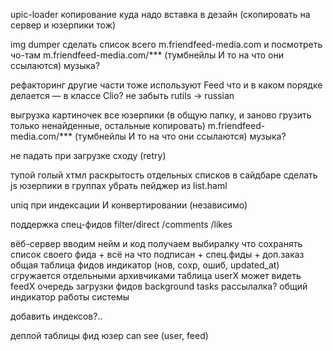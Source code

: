 upic-loader
    копирование куда надо
    вставка в дезайн
    (скопировать на сервер и юзерпики тож)
    
img dumper
    сделать список всего m.friendfeed-media.com и посмотреть чо-там
    m.friendfeed-media.com/*** (тумбнейлы И то на что они ссылаются)
    музыка?

рефакторинг
    другие части тоже используют Feed
    что и в каком порядке делается — в классе Clio?
    не забыть rutils -> russian

выгрузка картиночек
    все юзерпики (в общую папку, и заново грузить только ненайденные, остальные копировать)
    m.friendfeed-media.com/*** (тумбнейлы И то на что они ссылаются)
    музыка?

не падать при загрузке сходу (retry)    

тупой голый хтмл
    раскрытость отдельных списков в сайдбаре
    сделать js
    юзерпики в группах
    убрать пейджер из list.haml

uniq при индексации И конвертировании (независимо)

поддержка спец-фидов
    filter/direct
    /comments
    /likes

вёб-сервер
    вводим нейм и код
    получаем выбиралку что сохранять
        список своего фида + всё на что подписан + спец.фиды
        + доп.заказ
    общая таблица фидов
        индикатор (нов, сохр, ошиб, updated_at)
        сгружается отдельными архивчиками
    таблица userX может видеть feedX
    очередь загрузки фидов
    background tasks
    рассылалка?
    общий индикатор работы системы

добавить индексов?..

деплой
таблицы
    фид
    юзер
    can see (user, feed)
